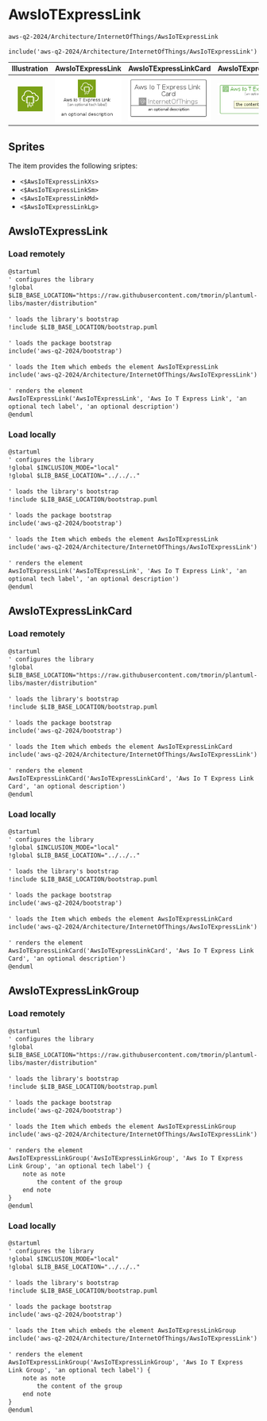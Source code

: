 # AwsIoTExpressLink


```text
aws-q2-2024/Architecture/InternetOfThings/AwsIoTExpressLink
```

```text
include('aws-q2-2024/Architecture/InternetOfThings/AwsIoTExpressLink')
```



| Illustration | AwsIoTExpressLink | AwsIoTExpressLinkCard | AwsIoTExpressLinkGroup |
| :---: | :---: | :---: | :---: |
| ![illustration for Illustration](../../../aws-q2-2024/Architecture/InternetOfThings/AwsIoTExpressLink.png) | ![illustration for AwsIoTExpressLink](../../../aws-q2-2024/Architecture/InternetOfThings/AwsIoTExpressLink.Local.png) | ![illustration for AwsIoTExpressLinkCard](../../../aws-q2-2024/Architecture/InternetOfThings/AwsIoTExpressLinkCard.Local.png) | ![illustration for AwsIoTExpressLinkGroup](../../../aws-q2-2024/Architecture/InternetOfThings/AwsIoTExpressLinkGroup.Local.png) |



## Sprites
The item provides the following sriptes:

- `<$AwsIoTExpressLinkXs>`
- `<$AwsIoTExpressLinkSm>`
- `<$AwsIoTExpressLinkMd>`
- `<$AwsIoTExpressLinkLg>`





## AwsIoTExpressLink

### Load remotely
```plantuml
@startuml
' configures the library
!global $LIB_BASE_LOCATION="https://raw.githubusercontent.com/tmorin/plantuml-libs/master/distribution"

' loads the library's bootstrap
!include $LIB_BASE_LOCATION/bootstrap.puml

' loads the package bootstrap
include('aws-q2-2024/bootstrap')

' loads the Item which embeds the element AwsIoTExpressLink
include('aws-q2-2024/Architecture/InternetOfThings/AwsIoTExpressLink')

' renders the element
AwsIoTExpressLink('AwsIoTExpressLink', 'Aws Io T Express Link', 'an optional tech label', 'an optional description')
@enduml
```

### Load locally
```plantuml
@startuml
' configures the library
!global $INCLUSION_MODE="local"
!global $LIB_BASE_LOCATION="../../.."

' loads the library's bootstrap
!include $LIB_BASE_LOCATION/bootstrap.puml

' loads the package bootstrap
include('aws-q2-2024/bootstrap')

' loads the Item which embeds the element AwsIoTExpressLink
include('aws-q2-2024/Architecture/InternetOfThings/AwsIoTExpressLink')

' renders the element
AwsIoTExpressLink('AwsIoTExpressLink', 'Aws Io T Express Link', 'an optional tech label', 'an optional description')
@enduml
```

## AwsIoTExpressLinkCard

### Load remotely
```plantuml
@startuml
' configures the library
!global $LIB_BASE_LOCATION="https://raw.githubusercontent.com/tmorin/plantuml-libs/master/distribution"

' loads the library's bootstrap
!include $LIB_BASE_LOCATION/bootstrap.puml

' loads the package bootstrap
include('aws-q2-2024/bootstrap')

' loads the Item which embeds the element AwsIoTExpressLinkCard
include('aws-q2-2024/Architecture/InternetOfThings/AwsIoTExpressLink')

' renders the element
AwsIoTExpressLinkCard('AwsIoTExpressLinkCard', 'Aws Io T Express Link Card', 'an optional description')
@enduml
```

### Load locally
```plantuml
@startuml
' configures the library
!global $INCLUSION_MODE="local"
!global $LIB_BASE_LOCATION="../../.."

' loads the library's bootstrap
!include $LIB_BASE_LOCATION/bootstrap.puml

' loads the package bootstrap
include('aws-q2-2024/bootstrap')

' loads the Item which embeds the element AwsIoTExpressLinkCard
include('aws-q2-2024/Architecture/InternetOfThings/AwsIoTExpressLink')

' renders the element
AwsIoTExpressLinkCard('AwsIoTExpressLinkCard', 'Aws Io T Express Link Card', 'an optional description')
@enduml
```

## AwsIoTExpressLinkGroup

### Load remotely
```plantuml
@startuml
' configures the library
!global $LIB_BASE_LOCATION="https://raw.githubusercontent.com/tmorin/plantuml-libs/master/distribution"

' loads the library's bootstrap
!include $LIB_BASE_LOCATION/bootstrap.puml

' loads the package bootstrap
include('aws-q2-2024/bootstrap')

' loads the Item which embeds the element AwsIoTExpressLinkGroup
include('aws-q2-2024/Architecture/InternetOfThings/AwsIoTExpressLink')

' renders the element
AwsIoTExpressLinkGroup('AwsIoTExpressLinkGroup', 'Aws Io T Express Link Group', 'an optional tech label') {
    note as note
        the content of the group
    end note
}
@enduml
```

### Load locally
```plantuml
@startuml
' configures the library
!global $INCLUSION_MODE="local"
!global $LIB_BASE_LOCATION="../../.."

' loads the library's bootstrap
!include $LIB_BASE_LOCATION/bootstrap.puml

' loads the package bootstrap
include('aws-q2-2024/bootstrap')

' loads the Item which embeds the element AwsIoTExpressLinkGroup
include('aws-q2-2024/Architecture/InternetOfThings/AwsIoTExpressLink')

' renders the element
AwsIoTExpressLinkGroup('AwsIoTExpressLinkGroup', 'Aws Io T Express Link Group', 'an optional tech label') {
    note as note
        the content of the group
    end note
}
@enduml
```

